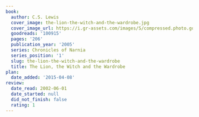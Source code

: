 ```yaml
---
book:
  author: C.S. Lewis
  cover_image: the-lion-the-witch-and-the-wardrobe.jpg
  cover_image_url: https://i.gr-assets.com/images/S/compressed.photo.goodreads.com/books/1353029077l/100915._SX98_.jpg
  goodreads: '100915'
  pages: '206'
  publication_year: '2005'
  series: Chronicles of Narnia
  series_position: '1'
  slug: the-lion-the-witch-and-the-wardrobe
  title: The Lion, the Witch and the Wardrobe
plan:
  date_added: '2015-04-08'
review:
  date_read: 2002-06-01
  date_started: null
  did_not_finish: false
  rating: 1
---
```

